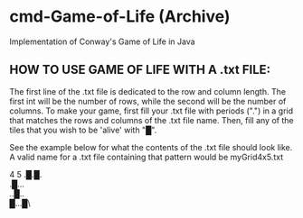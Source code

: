 # cmd-Game-of-Life (Archive)

Implementation of Conway's Game of Life in Java

## HOW TO USE GAME OF LIFE WITH A .txt FILE:
The first line of the .txt file is dedicated to the row and column length. The first int will be the number of rows, 
while the second will be the number of columns.
To make your game, first fill your .txt file with periods (".") in a grid that matches the rows and columns of the .txt file name.
Then, fill any of the tiles that you wish to be 'alive' with "█".

See the example below for what the contents of the .txt file should look like. A valid name for a .txt file containing that pattern would be myGrid4x5.txt

4 5
.█.█.\
.█...\
..█..\
█...█\
